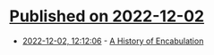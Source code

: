 # [Published on 2022-12-02](index.md)

* [2022-12-02, 12:12:06](https://news.ycombinator.com/item?id=33829516) - [A History of Encabulation](https://www.oranlooney.com/post/encabulation/)
